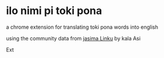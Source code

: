 # ilo nimi pi toki pona
a chrome extension for translating toki pona words into english

using the community data from [jasima Linku](https://lipu-linku.github.io/about/jasima/) by kala Asi

Ext